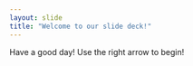```yaml
---
layout: slide
title: "Welcome to our slide deck!"
---
```

Have a good day!
Use the right arrow to begin!
